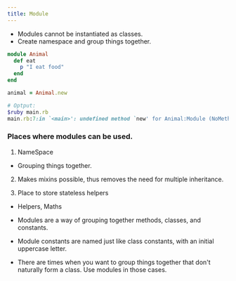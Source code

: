 ```yaml
---
title: Module
---
```


- Modules cannot be instantiated as classes.
- Create namespace and group things together.

```rb
module Animal
  def eat
    p "I eat food"
  end
end

animal = Animal.new

# Optput:
$ruby main.rb
main.rb:7:in `<main>': undefined method `new' for Animal:Module (NoMethodError)
```

### Places where modules can be used.
1. NameSpace
- Grouping things together.

2. Makes mixins possible, thus removes the need for multiple inheritance.

3. Place to store stateless helpers
- Helpers, Maths

- Modules are a way of grouping together methods, classes, and constants.
- Module constants are named just like class constants, with an initial uppercase letter.
- There are times when you want to group things together that don't naturally form a class. Use modules in those cases.
